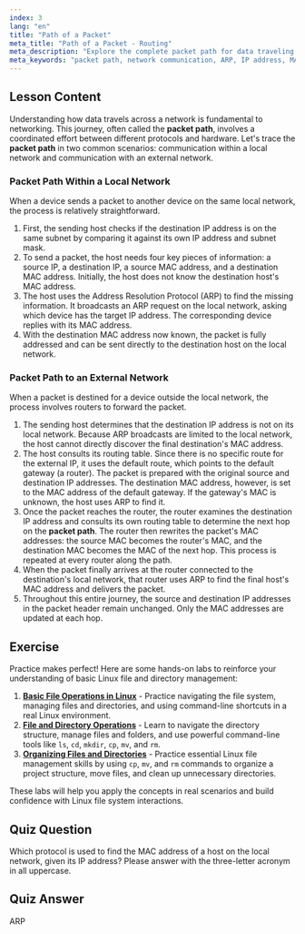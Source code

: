 ```yaml
---
index: 3
lang: "en"
title: "Path of a Packet"
meta_title: "Path of a Packet - Routing"
meta_description: "Explore the complete packet path for data traveling within a local network and across the internet. Learn how IP addresses, MAC addresses, ARP, and routing tables work together to ensure successful network communication in Linux."
meta_keywords: "packet path, network communication, ARP, IP address, MAC address, routing table, default gateway, Linux networking, packet travel"
---
```


## Lesson Content

Understanding how data travels across a network is fundamental to networking. This journey, often called the **packet path**, involves a coordinated effort between different protocols and hardware. Let's trace the **packet path** in two common scenarios: communication within a local network and communication with an external network.

### Packet Path Within a Local Network

When a device sends a packet to another device on the same local network, the process is relatively straightforward.

1.  First, the sending host checks if the destination IP address is on the same subnet by comparing it against its own IP address and subnet mask.
2.  To send a packet, the host needs four key pieces of information: a source IP, a destination IP, a source MAC address, and a destination MAC address. Initially, the host does not know the destination host's MAC address.
3.  The host uses the Address Resolution Protocol (ARP) to find the missing information. It broadcasts an ARP request on the local network, asking which device has the target IP address. The corresponding device replies with its MAC address.
4.  With the destination MAC address now known, the packet is fully addressed and can be sent directly to the destination host on the local network.

### Packet Path to an External Network

When a packet is destined for a device outside the local network, the process involves routers to forward the packet.

1.  The sending host determines that the destination IP address is not on its local network. Because ARP broadcasts are limited to the local network, the host cannot directly discover the final destination's MAC address.
2.  The host consults its routing table. Since there is no specific route for the external IP, it uses the default route, which points to the default gateway (a router). The packet is prepared with the original source and destination IP addresses. The destination MAC address, however, is set to the MAC address of the default gateway. If the gateway's MAC is unknown, the host uses ARP to find it.
3.  Once the packet reaches the router, the router examines the destination IP address and consults its own routing table to determine the next hop on the **packet path**. The router then rewrites the packet's MAC addresses: the source MAC becomes the router's MAC, and the destination MAC becomes the MAC of the next hop. This process is repeated at every router along the path.
4.  When the packet finally arrives at the router connected to the destination's local network, that router uses ARP to find the final host's MAC address and delivers the packet.
5.  Throughout this entire journey, the source and destination IP addresses in the packet header remain unchanged. Only the MAC addresses are updated at each hop.

## Exercise

Practice makes perfect! Here are some hands-on labs to reinforce your understanding of basic Linux file and directory management:

1.  **[Basic File Operations in Linux](https://labex.io/labs/linux-basic-file-operations-in-linux-18001)** - Practice navigating the file system, managing files and directories, and using command-line shortcuts in a real Linux environment.
2.  **[File and Directory Operations](https://labex.io/labs/linux-file-and-directory-operations-17997)** - Learn to navigate the directory structure, manage files and folders, and use powerful command-line tools like `ls`, `cd`, `mkdir`, `cp`, `mv`, and `rm`.
3.  **[Organizing Files and Directories](https://labex.io/labs/linux-organizing-files-and-directories-387877)** - Practice essential Linux file management skills by using `cp`, `mv`, and `rm` commands to organize a project structure, move files, and clean up unnecessary directories.

These labs will help you apply the concepts in real scenarios and build confidence with Linux file system interactions.

## Quiz Question

Which protocol is used to find the MAC address of a host on the local network, given its IP address? Please answer with the three-letter acronym in all uppercase.

## Quiz Answer

ARP
